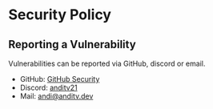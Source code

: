 # Security Policy


## Reporting a Vulnerability

Vulnerabilities can be reported via GitHub, discord or email.

- GitHub: [GitHub Security](https://github.com/anditv21/panel/security/advisories/new)
- Discord: [anditv21](https://discord.com/users/854024514781315082/)
- Mail: andi@anditv.dev
